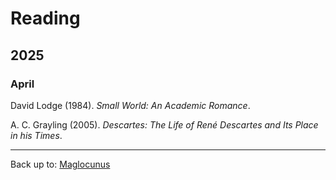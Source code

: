 # Reading

## 2025

### April

David Lodge (1984). *Small World: An Academic Romance*.

A. C. Grayling (2005). *Descartes: The Life of René Descartes and Its Place in his Times*.


----

Back up to: [Maglocunus](README.md)

